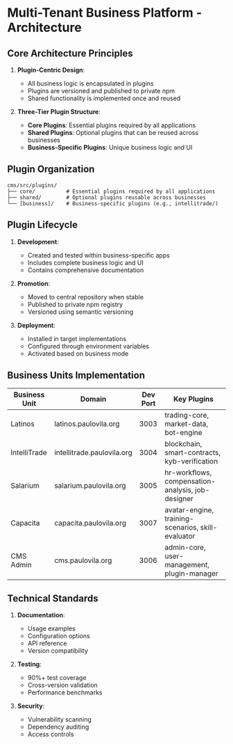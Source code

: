 # Multi-Tenant Business Platform - Architecture

## Core Architecture Principles

1. **Plugin-Centric Design**:
   - All business logic is encapsulated in plugins
   - Plugins are versioned and published to private npm
   - Shared functionality is implemented once and reused

2. **Three-Tier Plugin Structure**:
   - **Core Plugins**: Essential plugins required by all applications
   - **Shared Plugins**: Optional plugins that can be reused across businesses
   - **Business-Specific Plugins**: Unique business logic and UI

## Plugin Organization

```
cms/src/plugins/
├── core/          # Essential plugins required by all applications
├── shared/        # Optional plugins reusable across businesses
└── [business]/    # Business-specific plugins (e.g., intellitrade/)
```

## Plugin Lifecycle

1. **Development**:
   - Created and tested within business-specific apps
   - Includes complete business logic and UI
   - Contains comprehensive documentation

2. **Promotion**:
   - Moved to central repository when stable
   - Published to private npm registry
   - Versioned using semantic versioning

3. **Deployment**:
   - Installed in target implementations
   - Configured through environment variables
   - Activated based on business mode

## Business Units Implementation

| Business Unit | Domain | Dev Port | Key Plugins |
|---------------|--------|----------|-------------|
| Latinos | latinos.paulovila.org | 3003 | trading-core, market-data, bot-engine |
| IntelliTrade | intellitrade.paulovila.org | 3004 | blockchain, smart-contracts, kyb-verification |
| Salarium | salarium.paulovila.org | 3005 | hr-workflows, compensation-analysis, job-designer |
| Capacita | capacita.paulovila.org | 3007 | avatar-engine, training-scenarios, skill-evaluator |
| CMS Admin | cms.paulovila.org | 3006 | admin-core, user-management, plugin-manager |

## Technical Standards

1. **Documentation**:
   - Usage examples
   - Configuration options
   - API reference
   - Version compatibility

2. **Testing**:
   - 90%+ test coverage
   - Cross-version validation
   - Performance benchmarks

3. **Security**:
   - Vulnerability scanning
   - Dependency auditing
   - Access controls